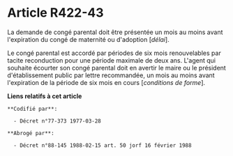 # Article R422-43

La demande de congé parental doit être présentée un mois au moins avant l'expiration du congé de maternité ou d'adoption
[*délai*].

Le congé parental est accordé par périodes de six mois renouvelables par tacite reconduction pour une période maximale de
deux ans. L'agent qui souhaite écourter son congé parental doit en avertir le maire ou le président d'établissement public
par lettre recommandée, un mois au moins avant l'expiration de la période de six mois en cours [*conditions de forme*].

**Liens relatifs à cet article**

	**Codifié par**:

	  - Décret n°77-373 1977-03-28

	**Abrogé par**:

	  - Décret n°88-145 1988-02-15 art. 50 jorf 16 février 1988
